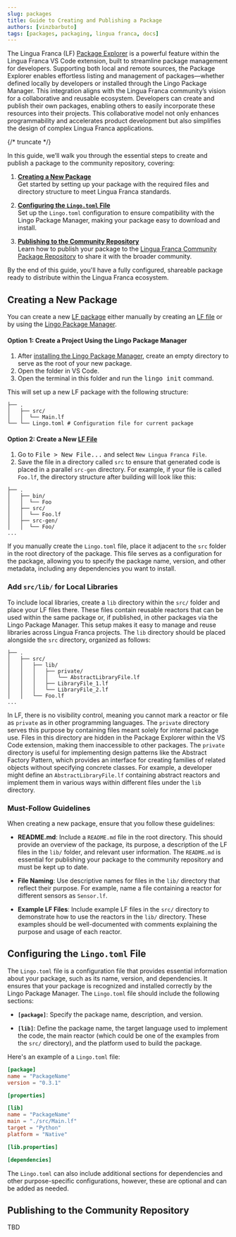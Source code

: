 ```yaml
---
slug: packages
title: Guide to Creating and Publishing a Package
authors: [vinzbarbuto]
tags: [packages, packaging, lingua franca, docs]
---
```


The Lingua Franca (LF) [Package Explorer](/docs/tools/code-extension#package-explorer) is a powerful feature within the Lingua Franca VS Code extension, built to streamline package management for developers. Supporting both local and remote sources, the Package Explorer enables effortless listing and management of packages—whether defined locally by developers or installed through the Lingo Package Manager. This integration aligns with the Lingua Franca community’s vision for a collaborative and reusable ecosystem. Developers can create and publish their own packages, enabling others to easily incorporate these resources into their projects. This collaborative model not only enhances programmability and accelerates product development but also simplifies the design of complex Lingua Franca applications.

{/* truncate */}

In this guide, we’ll walk you through the essential steps to create and publish a package to the community repository, covering:

1. [**Creating a New Package**](#creating-a-package)  
   Get started by setting up your package with the required files and directory structure to meet Lingua Franca standards.

2. [**Configuring the `Lingo.toml` File**](#configuring-the-lingotoml-file)  
   Set up the `Lingo.toml` configuration to ensure compatibility with the Lingo Package Manager, making your package easy to download and install.

3. [**Publishing to the Community Repository**](#publishing-to-the-community-repository)  
   Learn how to publish your package to the [Lingua Franca Community Package Repository](https://github.com/lf-pkgs) to share it with the broader community.

By the end of this guide, you'll have a fully configured, shareable package ready to distribute within the Lingua Franca ecosystem.

## Creating a New Package
You can create a new [LF package](/docs/glossary/#package) either manually by creating an [LF file](/docs/glossary/#lf-file) or by using the [Lingo Package Manager](https://github.com/lf-lang/lingo).

#### Option 1: Create a Project Using the Lingo Package Manager
1. After [installing the Lingo Package Manager](https://www.lf-lang.org/docs/installation#lingo), create an empty directory to serve as the root of your new package.
2. Open the folder in VS Code.
3. Open the terminal in this folder and run the <kbd>lingo init</kbd> command. 

This will set up a new LF package with the following structure:

```
├── .
│   ├── src/
│   │  └── Main.lf
└── └── Lingo.toml # Configuration file for current package
```

#### Option 2: Create a New [LF File](/docs/glossary/glossaryx#lf-file)
1. Go to <kbd>File > New File...</kbd> and select `New Lingua Franca File`.
2. Save the file in a directory called `src` to ensure that generated code is placed in a parallel `src-gen` directory. For example, if your file is called `Foo.lf`, the directory structure after building will look like this:

```
├── .
│   ├── bin/
│   │  └── Foo
│   ├── src/
│   │  └── Foo.lf
│   ├── src-gen/
│   │  └── Foo/
...
```

If you manually create the `Lingo.toml` file, place it adjacent to the `src` folder in the root directory of the package. This file serves as a configuration for the package, allowing you to specify the package name, version, and other metadata, including any dependencies you want to install.

### Add `src/lib/` for Local Libraries

To include local libraries, create a `lib` directory within the `src/` folder and place your LF files there. These files contain reusable reactors that can be used within the same package or, if published, in other packages via the Lingo Package Manager. This setup makes it easy to manage and reuse libraries across Lingua Franca projects. The `lib` directory should be placed alongside the `src` directory, organized as follows:

```
├── .
│   ├── src/
│   │   ├── lib/
│   │   │   ├── private/
│   │   │   │   └── AbstractLibraryFile.lf
│   │   │   ├── LibraryFile_1.lf
│   │   │   └── LibraryFile_2.lf
│   │   └── Foo.lf
...
```

In LF, there is no visibility control, meaning you cannot mark a reactor or file as `private` as in other programming languages. The `private` directory serves this purpose by containing files meant solely for internal package use. Files in this directory are hidden in the Package Explorer within the VS Code extension, making them inaccessible to other packages. The `private` directory is useful for implementing design patterns like the Abstract Factory Pattern, which provides an interface for creating families of related objects without specifying concrete classes. For example, a developer might define an `AbstractLibraryFile.lf` containing abstract reactors and implement them in various ways within different files under the `lib` directory.

### Must-Follow Guidelines

When creating a new package, ensure that you follow these guidelines:

- **README.md**: Include a `README.md` file in the root directory. This should provide an overview of the package, its purpose, a description of the LF files in the `lib/` folder, and relevant user information. The `README.md` is essential for publishing your package to the community repository and must be kept up to date.

- **File Naming**: Use descriptive names for files in the `lib/` directory that reflect their purpose. For example, name a file containing a reactor for different sensors as `Sensor.lf`.

- **Example LF Files**: Include example LF files in the `src/` directory to demonstrate how to use the reactors in the `lib/` directory. These examples should be well-documented with comments explaining the purpose and usage of each reactor.

## Configuring the `Lingo.toml` File

The `Lingo.toml` file is a configuration file that provides essential information about your package, such as its name, version, and dependencies. It ensures that your package is recognized and installed correctly by the Lingo Package Manager. The `Lingo.toml` file should include the following sections:

- **`[package]`**: Specify the package name, description, and version.

- **`[lib]`**: Define the package name, the target language used to implement the code, the main reactor (which could be one of the examples from the `src/` directory), and the platform used to build the package.

Here's an example of a `Lingo.toml` file:

```toml
[package]
name = "PackageName"
version = "0.3.1"

[properties]

[lib]
name = "PackageName"
main = "./src/Main.lf"
target = "Python"
platform = "Native"

[lib.properties]

[dependencies]
```

The `Lingo.toml` can also include additional sections for dependencies and other purpose-specific configurations, however, these are optional and can be added as needed.

## Publishing to the Community Repository

TBD
